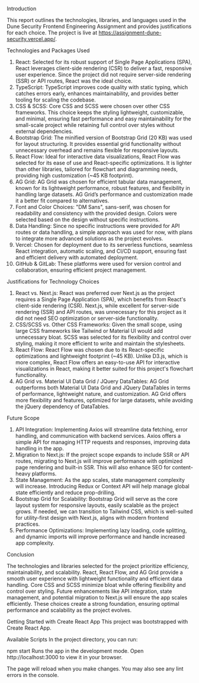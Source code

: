 Introduction

This report outlines the technologies, libraries, and languages used in the Dune Security Frontend Engineering Assignment and provides justifications for each choice.
The project is live at https://assignment-dune-security.vercel.app/.


Technologies and Packages Used

1.	React: Selected for its robust support of Single Page Applications (SPA), React leverages client-side rendering (CSR) to deliver a fast, responsive user experience. Since the project did not require server-side rendering (SSR) or API routes, React was the ideal choice.
2.	TypeScript: TypeScript improves code quality with static typing, which catches errors early, enhances maintainability, and provides better tooling for scaling the codebase.
3.	CSS & SCSS: Core CSS and SCSS were chosen over other CSS frameworks. This choice keeps the styling lightweight, customizable, and minimal, ensuring fast performance and easy maintainability for the small-scale project while retaining full control over styles without external dependencies.
4.	Bootstrap Grid: The minified version of Bootstrap Grid (20 KB) was used for layout structuring. It provides essential grid functionality without unnecessary overhead and remains flexible for responsive layouts.
5.	React Flow: Ideal for interactive data visualizations, React Flow was selected for its ease of use and React-specific optimizations. It is lighter than other libraries, tailored for flowchart and diagramming needs, providing high customization (~45 KB footprint).
6.	AG Grid: AG Grid was chosen for efficient tabular data management, known for its lightweight performance, robust features, and flexibility in handling large datasets. AG Grid’s performance and customization made it a better fit compared to alternatives.
7.	Font and Color Choices: "DM Sans", sans-serif, was chosen for readability and consistency with the provided design. Colors were selected based on the design without specific instructions.
8.	Data Handling: Since no specific instructions were provided for API routes or data handling, a simple approach was used for now, with plans to integrate more advanced solutions as the project evolves.
9.	Vercel: Chosen for deployment due to its serverless functions, seamless React integration, automatic scaling, and CI/CD support, ensuring fast and efficient delivery with automated deployment.
10.	GitHub & GitLab: These platforms were used for version control and collaboration, ensuring efficient project management.


Justifications for Technology Choices

1.	React vs. Next.js: React was preferred over Next.js as the project requires a Single Page Application (SPA), which benefits from React's client-side rendering (CSR). Next.js, while excellent for server-side rendering (SSR) and API routes, was unnecessary for this project as it did not need SEO optimization or server-side functionality.
2.	CSS/SCSS vs. Other CSS Frameworks: Given the small scope, using large CSS frameworks like Tailwind or Material UI would add unnecessary bloat. SCSS was selected for its flexibility and control over styling, making it more efficient to write and maintain the stylesheets.
3.	React Flow: React Flow was chosen due to its React-specific optimizations and lightweight footprint (~45 KB). Unlike D3.js, which is more complex, React Flow offers an easy-to-use API for interactive visualizations in React, making it better suited for this project's flowchart functionality.
4.	AG Grid vs. Material UI Data Grid / JQuery DataTables: AG Grid outperforms both Material UI Data Grid and JQuery DataTables in terms of performance, lightweight nature, and customization. AG Grid offers more flexibility and features, optimized for large datasets, while avoiding the jQuery dependency of DataTables.


Future Scope

1.	API Integration: Implementing Axios will streamline data fetching, error handling, and communication with backend services. Axios offers a simple API for managing HTTP requests and responses, improving data handling in the app.
2.	Migration to Next.js: If the project scope expands to include SSR or API routes, migrating to Next.js will improve performance with optimized page rendering and built-in SSR. This will also enhance SEO for content-heavy platforms.
3.	State Management: As the app scales, state management complexity will increase. Introducing Redux or Context API will help manage global state efficiently and reduce prop-drilling.
4.	Bootstrap Grid for Scalability: Bootstrap Grid will serve as the core layout system for responsive layouts, easily scalable as the project grows. If needed, we can transition to Tailwind CSS, which is well-suited for utility-first design with Next.js, aligns with modern frontend practices.
5.	Performance Optimizations: Implementing lazy loading, code splitting, and dynamic imports will improve performance and handle increased app complexity.


Conclusion

The technologies and libraries selected for the project prioritize efficiency, maintainability, and scalability. React, React Flow, and AG Grid provide a smooth user experience with lightweight functionality and efficient data handling. Core CSS and SCSS minimize bloat while offering flexibility and control over styling. Future enhancements like API integration, state management, and potential migration to Next.js will ensure the app scales efficiently. These choices create a strong foundation, ensuring optimal performance and scalability as the project evolves.



Getting Started with Create React App
This project was bootstrapped with Create React App.

Available Scripts
In the project directory, you can run:

npm start
Runs the app in the development mode.
Open http://localhost:3000 to view it in your browser.

The page will reload when you make changes.
You may also see any lint errors in the console.